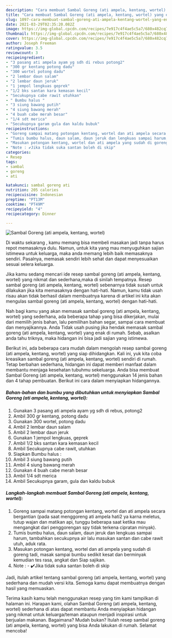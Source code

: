 ```yaml
---
description: "Cara membuat Sambal Goreng (ati ampela, kentang, wortel) yang enak dan Mudah Dibuat"
title: "Cara membuat Sambal Goreng (ati ampela, kentang, wortel) yang enak dan Mudah Dibuat"
slug: 1097-cara-membuat-sambal-goreng-ati-ampela-kentang-wortel-yang-enak-dan-mudah-dibuat
date: 2021-03-29T02:35:20.082Z
image: https://img-global.cpcdn.com/recipes/7e917c4f4ae5c5a7/680x482cq70/sambal-goreng-ati-ampela-kentang-wortel-foto-resep-utama.jpg
thumbnail: https://img-global.cpcdn.com/recipes/7e917c4f4ae5c5a7/680x482cq70/sambal-goreng-ati-ampela-kentang-wortel-foto-resep-utama.jpg
cover: https://img-global.cpcdn.com/recipes/7e917c4f4ae5c5a7/680x482cq70/sambal-goreng-ati-ampela-kentang-wortel-foto-resep-utama.jpg
author: Joseph Freeman
ratingvalue: 3.5
reviewcount: 3
recipeingredient:
- "3 pasang ati ampela ayam yg sdh di rebus potong2"
- "300 gr kentang potong dadu"
- "300 wortel potong dadu"
- "2 lembar daun salam"
- "2 lembar daun jeruk"
- "1 jempol lengkuas geprek"
- "1/2 bks santan kara kemasan kecil"
- "Secukupnya cabe rawit utuhkan"
- " Bumbu halus "
- "3 siung bawang putih"
- "4 siung bawang merah"
- "4 buah cabe merah besar"
- "1/4 sdt merica"
- "Secukupnya garam gula dan kaldu bubuk"
recipeinstructions:
- "Goreng sampai matang potongan kentang, wortel dan ati ampela secara bergantian (pada saat menggoreng ati ampela hati2 ya karna meletus, tutup wajan dan matikan api, tunggu beberapa saat ketika mau mengangkat dari penggorengan spy tidak terkena cipratan minyak)."
- "Tumis bumbu halus, daun salam, daun jeruk dan lengkuas sampai harum, tambahkan secukupnya air lalu masukan santan dan cabe rawit utuh, aduk rata."
- "Masukan potongan kentang, wortel dan ati ampela yang sudah di goreng tadi, masak sampai bumbu sedikit kesat dan berminyak kemudian tes rasa, angkat dan Siap sajikan."
- "Note : ✔️Jika tidak suka santan boleh di skip"
categories:
- Resep
tags:
- sambal
- goreng
- ati

katakunci: sambal goreng ati 
nutrition: 205 calories
recipecuisine: Indonesian
preptime: "PT13M"
cooktime: "PT49M"
recipeyield: "4"
recipecategory: Dinner

---
```



![Sambal Goreng (ati ampela, kentang, wortel)](https://img-global.cpcdn.com/recipes/7e917c4f4ae5c5a7/680x482cq70/sambal-goreng-ati-ampela-kentang-wortel-foto-resep-utama.jpg)

Di waktu  sekarang , kamu memang bisa membeli masakan jadi tanpa harus repot memasaknya dulu. Namun, untuk kita yang mau menyuguhkan sajian istimewa untuk keluarga, maka anda memang lebih baik memasaknya sendiri. Pasalnya, memasak sendiri lebih sehat dan dapat menyesuaikan sesuai selera keluarga.

Jika kamu sedang mencari ide resep sambal goreng (ati ampela, kentang, wortel) yang nikmat dan sederhana,maka di sinilah tempatnya. Resep sambal goreng (ati ampela, kentang, wortel)  sebenarnya tidak susah untuk dilakukan jika kita memasaknya dengan hati-hati. Namun, kamu tidak usah risau akan tidak berhasil dalam membuatnya 
karena di artikel ini kita akan mengulas sambal goreng (ati ampela, kentang, wortel) dengan hati-hati.  



Nah bagi kamu yang akan memasak sambal goreng (ati ampela, kentang, wortel) yang sederhana, ada beberapa tahap yang bisa dikerjakan, mulai dari memilih jenis bahan, lalu pemilihan bahan segar, sampai cara membuat dan menyajikannya. Anda Tidak usah pusing jika hendak memasak sambal goreng (ati ampela, kentang, wortel) yang enak di rumah. Sebab, asalkan anda  tahu triknya, maka hidangan ini bisa jadi sajian yang istimewa.

Berikut ini, ada beberapa cara mudah dalam mengolah resep sambal goreng (ati ampela, kentang, wortel) yang siap dihidangkan. Kali ini, yuk kita coba kreasikan sambal goreng (ati ampela, kentang, wortel) sendiri di rumah. Tetap berbahan sederhana, hidangan ini dapat memberi manfaat dalam membantu menjaga kesehatan tubuhmu sekeluarga. Anda bisa membuat Sambal Goreng (ati ampela, kentang, wortel) menggunakan 14 jenis bahan dan 4 tahap pembuatan. Berikut ini cara dalam menyiapkan hidangannya.

<!--inarticleads1-->

##### Bahan-bahan dan bumbu yang dibutuhkan untuk menyiapkan Sambal Goreng (ati ampela, kentang, wortel):

1. Gunakan 3 pasang ati ampela ayam yg sdh di rebus, potong2
1. Ambil 300 gr kentang, potong dadu
1. Gunakan 300 wortel, potong dadu
1. Ambil 2 lembar daun salam
1. Ambil 2 lembar daun jeruk
1. Gunakan 1 jempol lengkuas, geprek
1. Ambil 1/2 bks santan kara kemasan kecil
1. Ambil Secukupnya cabe rawit, utuhkan
1. Siapkan  Bumbu halus :
1. Ambil 3 siung bawang putih
1. Ambil 4 siung bawang merah
1. Gunakan 4 buah cabe merah besar
1. Ambil 1/4 sdt merica
1. Ambil Secukupnya garam, gula dan kaldu bubuk




<!--inarticleads2-->

##### Langkah-langkah membuat Sambal Goreng (ati ampela, kentang, wortel):

1. Goreng sampai matang potongan kentang, wortel dan ati ampela secara bergantian (pada saat menggoreng ati ampela hati2 ya karna meletus, tutup wajan dan matikan api, tunggu beberapa saat ketika mau mengangkat dari penggorengan spy tidak terkena cipratan minyak).
1. Tumis bumbu halus, daun salam, daun jeruk dan lengkuas sampai harum, tambahkan secukupnya air lalu masukan santan dan cabe rawit utuh, aduk rata.
1. Masukan potongan kentang, wortel dan ati ampela yang sudah di goreng tadi, masak sampai bumbu sedikit kesat dan berminyak kemudian tes rasa, angkat dan Siap sajikan.
1. Note : - ✔️Jika tidak suka santan boleh di skip




Jadi, itulah artikel tentang  sambal goreng (ati ampela, kentang, wortel)  yang sederhana dan mudah versi kita. Semoga kamu dapat membuatnya dengan hasil yang memuaskan. 

Terima kasih kamu telah menggunakan resep yang tim kami tampilkan di halaman ini. Harapan kami, olahan  Sambal Goreng (ati ampela, kentang, wortel) sederhana di atas dapat membantu Anda menyiapkan hidangan yang nikmat untuk keluarga/teman ataupun menjadi inspirasi untuk berjualan makanan. Bagaimana? Mudah bukan? Itulah resep sambal goreng (ati ampela, kentang, wortel) yang bisa Anda lakukan di rumah. Selamat mencoba!

